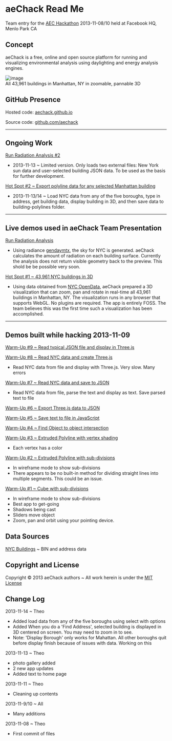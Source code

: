 aeChack Read Me
===============
Team entry for the [AEC Hackathon]( http://www.aechackathon.com/ ) 2013-11-08/10 held at Facebook HQ, Menlo Park CA 

## Concept
aeChack is a free, online and open source platform for running and visualizing environmental analysis using daylighting and energy analysis engines.

![image](http://i.imgur.com/Y2l8YBx.jpg)  
All 43,961 buildings in Manhattan, NY in zoomable, pannable 3D

## GitHub Presence
Hosted code: [aechack.github.io]( http://aechack.github.io/ )

Source code: [github.com/aechack]( https://github.com/aechack )

***
## Ongoing Work

[Run Radiation Analysis #2]( http://aeChack.github.io/radiance-02/radianceAnalysisRun.html )

* 2013-11-13 ~ Limited version. Only loads two external files: New York sun data and user-selected building JSON data. To be used as the basis for further development.

[Hot Spot #2 ~ Export polyline data for any selected Manhattan building ]( http://aeChack.github.io/hot-spot-02/display-manhattan.html )

* 2013-11-13/14 ~ Load NYC data from any of the five boroughs, type in address, get building data, display building in 3D, and then save data to building-polylines folder.

***
## Live demos used in aeChack Team Presentation

[Run Radiation Analysis]( http://aeChack.github.io/radiance/radianceAnalysisRun.html )

* Using radiance [gendaymtx]( http://www.radiance-online.org/learning/documentation/manual-pages/pdfs/gendaymtx.pdf ), the sky for NYC is generated. aeChack calculates the amount of radiation on each building surface.
Currently the analysis does not return visible geometry back to the preview. This shold be be possible very soon.

[Hot Spot #1 ~ 43,961 NYC buildings in 3D ]( http://aeChack.github.io/hot-spot-01/display-manhattan.html )

* Using data obtained from [NYC OpenData]( https://nycopendata.socrata.com/ ), 
aeChack prepared a 3D visualization that can zoom, pan and rotate in real-time all 43,961 buildings in Manhattan, NY. 
The visualization runs in any browser that supports WebGL. No plugins are required. The app is entirely FOSS. 
The team believes this was the first time such a visualization has been accomplished.

***
## Demos built while hacking 2013-11-09

[Warm-Up #9 ~ Read typical JSON file and display in Three.js ]( http://aeChack.github.io/warm-up-07/load-json.html )


[Warm-Up #8 ~ Read NYC data and create Three.js ]( http://aeChack.github.io/warm-up-07/load-nyc-csv.html )

* Read NYC data from file and display with Three.js. Very slow. Many errors

[Warm-Up #7 ~ Read NYC data and save to JSON]( http://aeChack.github.io/warm-up-07/load-nyc-csv.html )

* Read NYC data from file, parse the text and display as text. Save parsed text to file

[Warm-Up #6 ~ Export Three.js data to JSON]( http://aeChack.github.io/warm-up-06/threejs-export.html )

[Warm-Up #5 ~ Save text to file in JavaScript]( http://aeChack.github.io/warm-up-05/fileSaver.html )

[Warm-Up #4 ~ Find Object to object intersection]( http://aeChack.github.io/warm-up-04/object-to-object.html )


[Warm-Up #3 ~ Extruded Polyline with vertex shading]( http://aeChack.github.io/warm-up-03/index.html )

* Each vertex has a color

[Warm-Up #2 ~ Extruded Polyline with sub-divisions]( http://aeChack.github.io/warm-up-02/index.html )

* In wireframe mode to show sub-divisions
* There appears to be no built-in method for dividing straight lines into multiple segments. This could be an issue.

[Warm-Up #1 ~ Cube with sub-divisions]( http://aeChack.github.io/warm-up-01/index.html )

* In wireframe mode to show sub-divisions
* Best app to get-going
* Shadows being cast
* Sliders move object
* Zoom, pan and orbit using your pointing device.

## Data Sources

[NYC Buildings]( http://www.nyc.gov/html/dob/html/home/home.shtml ) ~ BIN and address data

## Copyright and License
Copyright &copy; 2013 aeChack authors ~ All work herein is under the [MIT License](http://jaanga.github.io/libs/jaanga-copyright-and-mit-license.md)


## Change Log

2013-11-14 ~ Theo

* Added load data from any of the five boroughs using select with options
* Added When you do a 'Find Address', selected building is displayed in 3D centered on screen. You may need to zoom in to see.
* Note: 'Display Borough' only works for Mahattan. All other boroughs quit before display finish because of issues with data. Working on this

2013-11-13 ~ Theo

* photo gallery added
* 2 new app updates
* Added text to home page


2013-11-11 ~ Theo

* Cleaning up contents

2013-11-9/10 ~ All

* Many additions


2013-11-08 ~ Theo

* First commit of files
